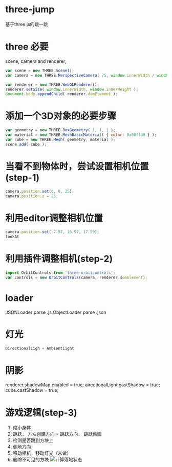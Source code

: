 # three-jump
基于three.js的跳一跳


# three 必要
scene, camera and renderer,
```javascript
var scene = new THREE.Scene();
var camera = new THREE.PerspectiveCamera( 75, window.innerWidth / window.innerHeight, 0.1, 1000 );

var renderer = new THREE.WebGLRenderer();
renderer.setSize( window.innerWidth, window.innerHeight );
document.body.appendChild( renderer.domElement );
```

# 添加一个3D对象的必要步骤

```javascript
var geometry = new THREE.BoxGeometry( 1, 1, 1 );
var material = new THREE.MeshBasicMaterial( { color: 0x00ff00 } );
var cube = new THREE.Mesh( geometry, material );
scene.add( cube );
```

# 当看不到物体时，尝试设置相机位置(step-1)

```javascript
camera.position.set(0, 0, 25);
camera.position.z = 25;
```

# 利用editor调整相机位置

```javascript
camera.position.set(-7.97, 16.97, 17.59);
lookAt
```

# 利用插件调整相机(step-2)
```javascript
import OrbitControls from 'three-orbitcontrols';
var controls = new OrbitControls(camera, renderer.domElement);
```


# loader
JSONLoader parse .js
ObjectLoader parse .json


# 灯光

```javascript
DirectionalLigh + AmbientLight
```



# 阴影
renderer.shadowMap.enabled = true;
airectionalLight.castShadow = true;
cube.castShadow = true;

# 游戏逻辑(step-3)
 1. 缩小身体
 2. 跳跃， 方块创建方向 = 跳跃方向， 跳跃动画
 3. 检测是否跳到方块上
 4. 倒地方向
 5. 移动相机，移动灯光（未做）
 6. 删除不可见的方块
![计算落地状态](https://github.com/hb-bobo/three-jump/blob/master/%E8%AE%A1%E7%AE%97%E8%90%BD%E5%9C%B0%E7%8A%B6%E6%80%81.png?raw=true)















